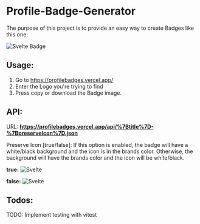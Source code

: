 # Profile-Badge-Generator

The purpose of this project is to provide an easy way to create Badges like this one: 

![Svelte Badge](https://img.shields.io/badge/Svelte-FF3E00?style=for-the-badge&logo=Svelte&logoColor=FFFFFF)

## Usage: 

1. Go to https://profilebadges.vercel.app/
2. Enter the Logo you're trying to find
3. Press copy or download the Badge image.

## API:

URL: **https://profilebadges.vercel.app/api/%7Btitle%7D-%7BpreserveIcon%7D.json**

Preserve Icon [true/false]: If this option is enabled, the badge will have a white/black background and the icon is in the brands color. Otherwise, the background will have the brands color and the icon will be white/black.

**true:** ![Svelte](https://img.shields.io/badge/Svelte-FFFFFF?style=for-the-badge&logo=Svelte&logoColor=FF3E00)

**false:** ![Svelte](https://img.shields.io/badge/Svelte-FF3E00?style=for-the-badge&logo=Svelte&logoColor=FFFFFF)

## Todos:

TODO: Implement testing with vitest